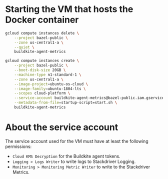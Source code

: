 # Starting the VM that hosts the Docker container

```bash
gcloud compute instances delete \
    --project bazel-public \
    --zone us-central1-a \
    --quiet \
    buildkite-agent-metrics

gcloud compute instances create \
    --project bazel-public \
    --boot-disk-size 20GB \
    --machine-type n1-standard-1 \
    --zone us-central1-a \
    --image-project=ubuntu-os-cloud \
    --image-family=ubuntu-1804-lts \
    --scopes cloud-platform \
    --service-account buildkite-agent-metrics@bazel-public.iam.gserviceaccount.com \
    --metadata-from-file=startup-script=start.sh \
    buildkite-agent-metrics
```

# About the service account

The service account used for the VM must have at least the following permissions:

- `Cloud KMS Decryption` for the Buildkite agent tokens.
- `Logging > Logs Writer` to write logs to Stackdriver Logging.
- `Monitoring > Monitoring Metric Writer` to write to the Stackdriver Metrics.
